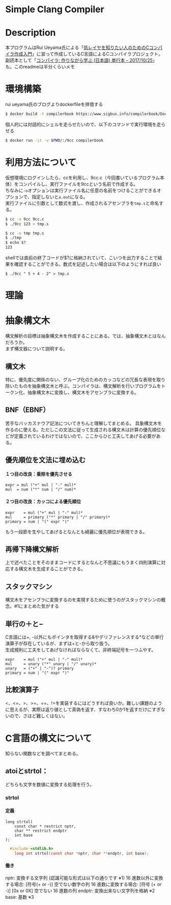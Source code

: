 # Simple Clang Compiler

# Description
本プログラムはRui Ueyama氏による「[低レイヤを知りたい人のためのCコンパイラ作成入門](https://www.sigbus.info/compilerbook)」に習って作成しているC言語によるCコンパイラプロジェクト。副読本として「[コンパイラ: 作りながら学ぶ (日本語) 単行本 – 2017/10/25](https://www.amazon.co.jp/%E3%82%B3%E3%83%B3%E3%83%91%E3%82%A4%E3%83%A9-%E4%BD%9C%E3%82%8A%E3%81%AA%E3%81%8C%E3%82%89%E5%AD%A6%E3%81%B6-%E4%B8%AD%E7%94%B0-%E8%82%B2%E7%94%B7/dp/4274221164/ref=asc_df_4274221164/?tag=jpgo-22&linkCode=df0&hvadid=295719984664&hvpos=&hvnetw=g&hvrand=12517034168150798774&hvpone=&hvptwo=&hvqmt=&hvdev=c&hvdvcmdl=&hvlocint=&hvlocphy=1009279&hvtargid=pla-527007822676&psc=1&th=1&psc=1)」も。このreadmeは半分くらいメモ

# 環境構築
rui ueyama氏のブログよりdockerfileを拝借する
```zsh
$ docker build -t compilerbook https://www.sigbus.info/compilerbook/Dockerfile
```
個人的には対話的にシェルを走らせたいので、以下のコマンドで実行環境を走らせる
```zsh
$ docker run -it -v $PWD/:/9cc compilerbook
```

# 利用方法について
仮想環境にログインしたら、ccを利用し、9cc.c（今回書いているプログラム本体）をコンパイルし、実行ファイルを9ccという名前で作成する。    
ちなみに`-o`オプションは実行ファイル名に任意の名前をつけることができるオプションで、指定しないと`a.out`になる。  
実行ファイルに引数として数式を渡し、作成されるアセンブラを`tmp.s`と命名する。  

```zsh
$ cc -o 9cc 9cc.c
$ ./9cc 123 > tmp.s
```

```zsh
$ cc -o tmp tmp.s
$ ./tmp
$ echo $?
123
```
shellでは直前の終了コードが$?に格納されていて、こいつを出力することで結果を確認することができる。数式を記述したい場合は以下のようにすれば良い
```
$ ./9cc " 5 + 4 - 2" > tmp.s
```

# 理論

# 抽象構文木
構文解析の目標は抽象構文木を作成することにある。では、抽象構文木とはなんだろうか。  
まず構文器について説明する。

## 構文木

特に、優先度に関係のない、グループ化のためのカッコなどの冗長な表現を取り除いたものを抽象構文木と呼ぶ。コンパイラは、構文解析を行いプログラムをトークン化、抽象構文木に変換し、構文木をアセンブラに変換する。

## BNF（EBNF）
苦手なバッカスナウア記法についてきちんと理解してまとめる。
具象構文木を作るのに使える。ただしこの文法に従って生成される構文木は計算の優先順位などが定義されているわけではないので、ここからひと工夫してあげる必要がある。

## 優先順位を文法に埋め込む
#### １つ目の改良：乗除を優先させる
```
expr = mul ("+" mul | "-" mul)*
mul  = num ("*" num | "/" num)*
```
#### ２つ目の改良：カッコによる優先順位
```
expr    = mul ("+" mul | "-" mul)*
mul     = primary ("*" primary | "/" primary)*
primary = num | "(" expr ")"
```
もう一段節を生やしてあげるとなんとも綺麗に優先順位が表現できる。

## 再帰下降構文解析
上で述べたことをそのままコードにするとなんと不思議にもうまく四則演算に対応する構文木を生成することができる。

## スタックマシン
構文木をアセンブラに変換するのを実現するために使うのがスタックマシンの概念。#1にまとめた気がする

## 単行の＋と−
C言語には+, -以外にもポインタを取得する&やデリファレンスする*などの単行演算子が存在しているが、まずは+と-から取り扱う。  
生成規則に工夫をしてあげなければならなくて、非終端記号を一つふやす。
```
expr    = mul ("+" mul | "-" mul)*
mul     = unary ("*" unary | "/" unary)*
unary   = ("+" | "-")? primary
primary = num | "(" expr ")"
```

## 比較演算子
<、<=、>、>=、==、!=を実装するにはどうすれば良いか。難しい課題のように思えるが、実際は返り値として真偽を返す、すなわち0か1を返すだけにすぎないので、さほど難しくはない。

# C言語の構文について
知らない関数などを調べてまとめる。

## atoiとstrtol：
どちらも文字を数値に変換する処理を行う。
### strtol
#### 定義

```
long strtol(
    const char * restrict nptr,
    char ** restrict endptr
    int base
);
```

```c
  #include <stdlib.h>
	long int strtol(const char *nptr, char **endptr, int base);
```
#### 働き
nptr: 変換する文字列 (認識可能な形式は以下の通りです ※1)
16 進数以外に変換する場合: [符号(+ or -)] 空でない数字の列
16 進数に変換する場合: [符号 (+ or -)] [0x or 0X] 空でない 16 進数の列
endptr: 変換出来ない文字列を格納 ※2
base: 基数 ※3
